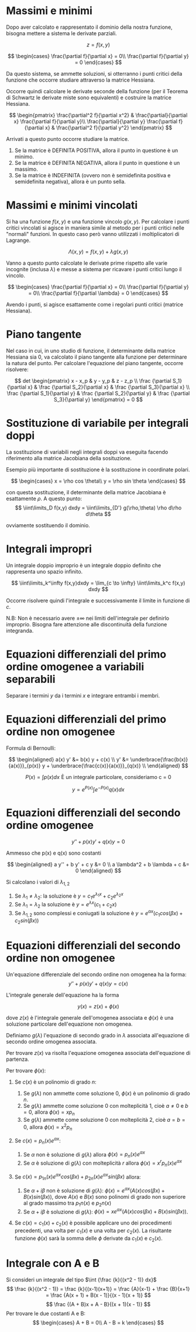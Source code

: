 # Massimi e minimi

Dopo aver calcolato e rappresentato il dominio della nostra funzione, bisogna
mettere a sistema le derivate parziali.

$$ z = f(x,y) $$

$$
\begin{cases}
\frac{\partial f}{\partial x} = 0\\
\frac{\partial f}{\partial y} = 0
\end{cases}
$$

Da questo sistema, se ammette soluzioni, si otterranno i punti critici della
funzione che occorre studiare attraverso la matrice Hessiana.

Occorre quindi calcolare le derivate seconde della funzione
(per il Teorema di Schwartz le derivate miste sono equivalenti)
e costruire la matrice Hessiana.

$$
\begin{pmatrix}
\frac{\partial^2 f}{\partial x^2} & 
\frac{\partial}{\partial x} \frac{\partial f}{\partial y}\\
\frac{\partial}{\partial y} \frac{\partial f}{\partial x} &
\frac{\partial^2 f}{\partial y^2}
\end{pmatrix}
$$

Arrivati a questo punto occorre studiare la matrice.
1. Se la matrice è DEFINITA POSITIVA, allora il punto in questione è un minimo.
2. Se la matrice è DEFINITA NEGATIVA, allora il punto in questione è un massimo.
3. Se la matrice è INDEFINITA (ovvero non è semidefinita positiva e 
   semidefinita negativa), allora è un punto sella.

# Massimi e minimi vincolati

Si ha una funzione $f(x,y)$ e una funzione vincolo $g(x,y)$.
Per calcolare i punti critici vincolati si agisce in maniera simile al metodo
per i punti critici nelle "normali" funzioni. In questo caso però vanno utilizzati
i moltiplicatori di Lagrange.

$$
\Lambda(x,y) = f(x,y) + \lambda g(x,y)
$$

Vanno a questo punto calcolate le derivate prime rispetto alle varie incognite
(inclusa $\lambda$) e messe a sistema per ricavare i punti critici lungo il 
vincolo.

$$
\begin{cases}
\frac{\partial f}{\partial x} = 0\\
\frac{\partial f}{\partial y} = 0\\
\frac{\partial f}{\partial \lambda} = 0
\end{cases}
$$

Avendo i punti, si agisce esattamente come i regolari punti critici
(matrice Hessiana).

# Piano tangente

Nel caso in cui, in uno studio di funzione, il determinante della matrice
Hessiana sia 0, va calcolato il piano tangente alla funzione per determinare
la natura del punto. Per calcolare l'equazione del piano tangente, occorre
risolvere:

$$
det
\begin{pmatrix}
x - x_p & y - y_p & z - z_p \\
\frac {\partial S_1}{\partial x} & \frac {\partial S_2}{\partial x} &
\frac {\partial S_3}{\partial x} \\
\frac {\partial S_1}{\partial y} & \frac {\partial S_2}{\partial y} &
\frac {\partial S_3}{\partial y}
\end{pmatrix} = 0
$$

# Sostituzione di variabile per integrali doppi

La sostituzione di variabili negli integrali doppi va eseguita facendo
riferimento alla matrice Jacobiana della sosituzione.

Esempio più importante di sostituzione è la sostituzione in
coordinate polari.

$$
\begin{cases}
x = \rho cos \theta\\
y = \rho sin \theta
\end{cases}
$$

con questa sostituzione, il determinante della matrice Jacobiana
è esattamente $\rho$.
A questo punto:
$$
\iint\limits_D f(x,y) dxdy = \iint\limits_{D'} g(\rho,\theta) \rho d\rho d\theta
$$

ovviamente sostituendo il dominio.

# Integrali impropri

Un integrale doppio improprio è un integrale doppio definito che rappresenta
uno spazio infinito.

$$
\iint\limits_k^\infty f(x,y)dxdy = 
\lim_{c \to \infty} \iint\limits_k^c f(x,y) dxdy
$$

Occorre risolvere quindi l'integrale e successivamente il limite in funzione
di $c$.

N.B: Non è necessario avere $\pm \infty$ nei limiti dell'integrale per definirlo
improprio. Bisogna fare attenzione alle discontinuità della funzione integranda.

# Equazioni differenziali del primo ordine omogenee a variabili separabili

Separare i termini $y$ da i termini $x$ e integrare entrambi i membri.

# Equazioni differenziali del primo ordine non omogenee

Formula di Bernoulli:

$$
\begin{aligned}
a(x) y' &= b(x) y + c(x) \\
y' &= \underbrace{\frac{b(x)}{a(x)}}_{p(x)} y + 
\underbrace{\frac{c(x)}{a(x)}}_{q(x)} \\
\end{aligned}
$$

$$
P(x) = \int p(x) dx \, \, \text{È un integrale particolare, consideriamo c = 0}
$$

$$
y = e^{P(x)} \int e^{-P(x)} q(x) dx
$$

# Equazioni differenziali del secondo ordine omogenee

$$
y'' + p(x) y' + q(x) y = 0
$$

Ammesso che p(x) e q(x) sono costanti

$$
\begin{aligned}
a y'' + b y' + c y &= 0 \\
a \lambda^2 + b \lambda + c &= 0
\end{aligned}
$$

Si calcolano i valori di $\lambda_{1,2}$

1. Se $\lambda_1 \neq \lambda_2$:
   la soluzione è $y = c_1 e^{\lambda_1 x} + c_2 e^{\lambda_2 x}$
2. Se $\lambda_1 = \lambda_2$
   la soluzione è $y = e^{\lambda x} (c_1 + c_2 x)$
3. Se $\lambda_{1,2}$ sono complessi e coniugati
   la soluzione è $y = e^{\alpha x} (c_1 cos(\beta x) + c_2 sin(\beta x))$

# Equazioni differenziali del secondo ordine non omogenee

Un'equazione differenziale del secondo ordine non omogenea ha la forma:
$$
y'' + p(x) y' + q(x) y = c(x)
$$

L'integrale generale dell'equazione ha la forma

$$y(x) = z(x) + \phi(x)$$

dove $z(x)$ è l'integrale generale dell'omogenea associata e 
$\phi(x)$ è una soluzione particolare dell'equazione non omogenea.

Definiamo $g(\lambda)$ l'equazione di secondo grado in $\lambda$ associata
all'equazione di secondo ordine omogenea associata.

Per trovare $z(x)$ va risolta l'equazione omogenea associata dell'equazione
di partenza.

Per trovare $\phi(x)$:

1. Se $c(x)$ è un polinomio di grado $n$:

   1. Se $g(\lambda)$ non ammette come soluzione $0$, $\phi(x)$ è un polinomio 
      di grado $n$.
   2. Se $g(\lambda)$ ammette come soluzione $0$ con molteplicità $1$, cioè $a \neq 0$
      e $b = 0$, allora $\phi(x) = x p_n$
   3. Se $g(\lambda)$ ammette come soluzione $0$ con molteplicità $2$, cioè 
      $a = b = 0$, allora $\phi(x) = x^2 p_n$

2. Se $c(x) = p_n(x) e^{\alpha x}$:

   1. Se $\alpha$ non è soluzione di $g(\lambda)$ allora $\phi(x) = 
      p_n(x) e^{\alpha x}$
   2. Se $\alpha$ è soluzione di $g(\lambda)$ con molteplicità $r$ allora $\phi(x)
      = x^r p_n(x) e^{\alpha x}$

3. Se $c(x) = p_{1n}(x) e^{\alpha x} cos(\beta x) + 
   p_{2n}(x) e^{\alpha x} sin(\beta x)$ allora:

   1. Se $\alpha + i \beta$ non è soluzione di $g(\lambda)$:
      $\phi(x) = e^{\alpha x} (A(x) cos(\beta x) + 
      B(x) sin(\beta x))$, dove $A(x)$ e $B(x)$ sono polinomi di grado non 
      superiore al grado massimo tra $p_1n(x)$ e $p_2n(x)$
   2. Se $\alpha + i \beta$ è soluzione di $g(\lambda)$:
      $\phi(x) = x e^{\alpha x} (A(x) cos(\beta x) + B(x) sin(\beta x))$.

4. Se $c(x) = c_1(x) + c_2(x)$ è possibile applicare uno dei procedimenti 
   precedenti, una volta per $c_1(x)$ e una volta per $c_2(x)$. La risultante 
   funzione $\phi (x)$ sarà la somma delle $\phi$ derivate da $c_1(x)$ e 
   $c_2(x)$.

# Integrale con A e B
Si consideri un integrale del tipo $\int {\frac {k}{(x^2 - 1)} dx}$
$$
\frac {k}{(x^2 - 1)} = \frac {k}{(x-1)(x+1)} = \frac {A}{x-1} + \frac {B}{x+1}
= \frac {A(x + 1) + B(x - 1)}{(x - 1)(x + 1)}
$$
$$
\frac {(A + B)x + A - B}{(x + 1)(x - 1)}
$$
Per trovare le due costanti A e B:
$$
\begin{cases}
A + B = 0\\
A - B = k
\end{cases}
$$

